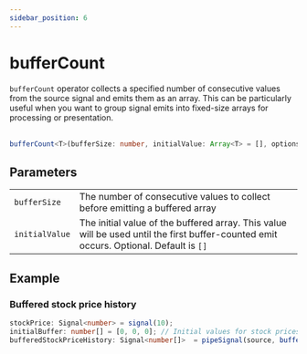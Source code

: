 ```yaml
---
sidebar_position: 6
---
```


# bufferCount

<code>bufferCount</code> operator collects a specified number of consecutive values from the source signal and emits them as an array. This can be particularly useful when you want to group signal emits into fixed-size arrays for processing or presentation.
<br/><br/>

```ts
bufferCount<T>(bufferSize: number, initialValue: Array<T> = [], options: SignalBufferCountOptions<T> = {}): T[]
```

## Parameters

<table>
  <tbody>
    <tr>
      <td>
        <code>bufferSize</code>
      </td>
      <td> The number of consecutive values to collect before emitting a buffered array</td>
    </tr>
    <tr>
      <td> 
        <code>initialValue</code>
      </td>
      <td>
        The initial value of the buffered array. This value will be used until the first buffer-counted emit occurs.
        Optional. Default is <code>[]</code>
      </td>
    </tr>
  </tbody>
</table>

## Example

### Buffered stock price history

```ts
stockPrice: Signal<number> = signal(10);
initialBuffer: number[] = [0, 0, 0]; // Initial values for stock prices
bufferedStockPriceHistory: Signal<number[]>  = pipeSignal(source, bufferCount(3, initialBuffer)); // Analyze or visualize the buffered stock price history
```
